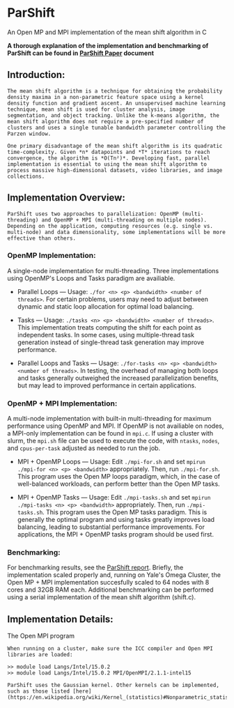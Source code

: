 # ParShift

An Open MP and MPI implementation of the mean shift algorithm in C

**A thorough explanation of the implementation and benchmarking of ParShift can be found in [ParShift Paper](ParShift_Paper.pdf) document**

## Introduction:

	The mean shift algorithm is a technique for obtaining the probability density maxima in a non-parametric feature space using a kernel density function and gradient ascent. An unsupervised machine learning technique, mean shift is used for cluster analysis, image segmentation, and object tracking. Unlike the k-means algorithm, the mean shift algorithm does not require a pre-specified number of clusters and uses a single tunable bandwidth parameter controlling the Parzen window.

	One primary disadvantage of the mean shift algorithm is its quadratic time-complexity. Given *n* datapoints and *T* iterations to reach convergence, the algorithm is *O(Tn²)*. Developing fast, parallel implementation is essential to using the mean shift algorithm to process massive high-dimensional datasets, video libraries, and image collections. 

## Implementation Overview:

	ParShift uses two approaches to parallelization: OpenMP (multi-threading) and OpenMP + MPI (multi-threading on multiple nodes). Depending on the application, computing resources (e.g. single vs. multi-node) and data dimensionality, some implementations will be more effective than others.

### OpenMP Implementation:

A single-node implementation for multi-threading. Three implementations using OpenMP's Loops and Tasks paradigm are availiable.

* Parallel Loops — Usage: `./for <n> <p> <bandwidth> <number of threads>`. For certain problems, users may need to adjust between dynamic and static loop allocation for optimal load balancing.

* Tasks — Usage: `./tasks <n> <p> <bandwidth> <number of threads>`. This implementation treats computing the shift for each point as independent tasks. In some cases, using multiple-thread task generation instead of single-thread task generation may improve performance.

* Parallel Loops and Tasks — Usage: `./for-tasks <n> <p> <bandwidth> <number of threads>`. In testing, the overhead of managing both loops and tasks generally outweighed the increased parallelization benefits, but may lead to improved performance in certain applications.

### OpenMP + MPI Implementation:

A multi-node implementation with built-in multi-threading for maximum performance using OpenMP and MPI. If OpenMP is not availiable on nodes, a MPI-only implementation can be found in `mpi.c`. If using a cluster with slurm, the `mpi.sh` file can be used to execute the code, with `ntasks`, `nodes`, and `cpus-per-task` adjusted as needed to run the job.

* MPI + OpenMP Loops — Usage: Edit `./mpi-for.sh` and set `mpirun ./mpi-for <n> <p> <bandwidth>` appropriately. Then, run `./mpi-for.sh`. This program uses the Open MP loops paradigm, which, in the case of well-balanced workloads, can perform better than the Open MP tasks.

* MPI + OpenMP Tasks — Usage: Edit `./mpi-tasks.sh` and set `mpirun ./mpi-tasks <n> <p> <bandwidth>` appropriately. Then, run `./mpi-tasks.sh`. This program uses the Open MP tasks paradigm. This is generally the optimal program and using tasks greatly improves load balancing, leading to substantial performance improvements. For applications, the MPI + OpenMP tasks program should be used first.

### Benchmarking:

For benchmarking results, see the [ParShift report](ParShift_Paper.pdf). Briefly, the implementation scaled properly and, running on Yale's Omega Cluster, the Open MP + MPI implementation succesfully scaled to 64 nodes with 8 cores and 32GB RAM each. Additional benchmarking can be performed using a serial implementation of the mean shift algorithm (shift.c).

## Implementation Details:

The Open MPI program

	When running on a cluster, make sure the ICC compiler and Open MPI libraries are loaded:

```
>> module load Langs/Intel/15.0.2
>> module load Langs/Intel/15.0.2 MPI/OpenMPI/2.1.1-intel15
```
	ParShift uses the Gaussian kernel. Other kernels can be implemented, such as those listed [here](https://en.wikipedia.org/wiki/Kernel_(statistics)#Nonparametric_statistics).